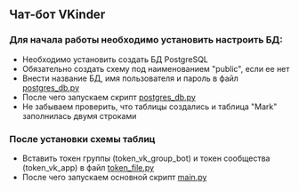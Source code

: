 ## Чат-бот VKinder

### Для начала работы необходимо установить настроить БД:
* Необходимо установить создать БД PostgreSQL
* Обязательно создать схему под наименованием "public", если ее нет
* Внести название БД, имя пользователя и пароль в файл [postgres_db.py](postgres_db.py)
* После чего запускаем скрипт [postgres_db.py](postgres_db.py)
* Не забываем проверить, что таблицы создались и таблица "Mark" заполнилась двумя строками

### После установки схемы таблиц
* Вставить токен группы (token_vk_group_bot) и токен сообщества (token_vk_app) в файл [token_file.py](Modul/token_file.py)
* После чего запускаем основной скрипт [main.py](main.py)
